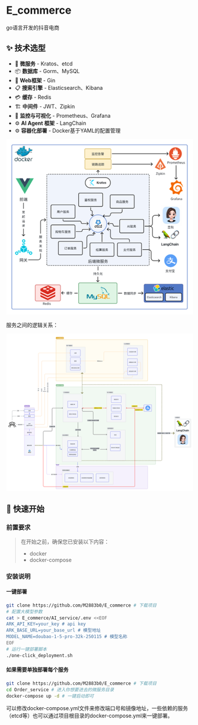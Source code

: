# E_commerce
go语言开发的抖音电商

## ✨ 技术选型

- 🔐 **微服务** - Kratos、etcd
- 📦 **数据库** - Gorm、MySQL
- 🛒 **Web框架** - Gin
- 📋 **搜索引擎** - Elasticsearch、Kibana
- 💳 **缓存** - Redis
- 🏗️ **中间件** - JWT、Zipkin
- 📝 **监控与可视化** - Prometheus、Grafana
- ⚙️ **AI Agent 框架** - LangChain
- ⚙️ **容器化部署** - Docker基于YAML的配置管理


![](./技术选型.png)

服务之间的逻辑关系：

![](./逻辑图.png)



## 🚀 快速开始

### 前置要求
> 在开始之前，确保您已安装以下内容：
> - docker
> - docker-compose

### 安装说明


#### 一键部署

```bash
git clone https://github.com/M2883b0/E_commerce # 下载项目
# 配置大模型参数
cat > E_commerce/AI_service/.env <<EOF
ARK_API_KEY=your_key # api key
ARK_BASE_URL=your_base_url # 模型地址
MODEL_NAME=doubao-1-5-pro-32k-250115 # 模型名称
EOF
# 运行一键部署脚本
./one-click_deployment.sh
```

#### 如果需要单独部署每个服务

```bash
git clone https://github.com/M2883b0/E_commerce # 下载项目
cd Order_service # 进入你想要进去的微服务目录
docker-compose up -d # 一键启动即可
```

可以修改docker-compose.yml文件来修改端口号和镜像地址，一些依赖的服务（etcd等）也可以通过项目根目录的docker-compose.yml来一键部署。
